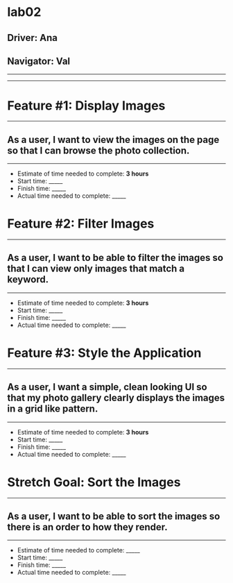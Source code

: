 # lab02
## **Driver:** Ana
## **Navigator:** Val

***
***

# Feature #1: Display Images
***
## As a user, I want to view the images on the page so that I can browse the photo collection.
***
* Estimate of time needed to complete: **3 hours**
* Start time: _____
* Finish time: _____
* Actual time needed to complete: _____


# Feature #2: Filter Images
***
## As a user, I want to be able to filter the images so that I can view only images that match a keyword.
***
* Estimate of time needed to complete: **3 hours**
* Start time: _____
* Finish time: _____
* Actual time needed to complete: _____


# Feature #3: Style the Application
***
## As a user, I want a simple, clean looking UI so that my photo gallery clearly displays the images in a grid like pattern.
***
* Estimate of time needed to complete: **3 hours**
* Start time: _____
* Finish time: _____
* Actual time needed to complete: _____


# Stretch Goal: Sort the Images
***
## As a user, I want to be able to sort the images so there is an order to how they render.
***
* Estimate of time needed to complete: _____
* Start time: _____
* Finish time: _____
* Actual time needed to complete: _____